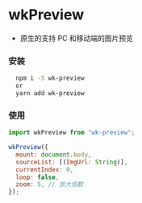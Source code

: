 # wkPreview

- 原生的支持 PC 和移动端的图片预览

### 安装

```bash
  npm i -S wk-preview
  or
  yarn add wk-preview
```

### 使用

```js
import wkPreview from "wk-preview";

wkPreview({
  mount: document.body,
  sourceList: [(ImgUrl: String)],
  currentIndex: 0,
  loop: false,
  zoom: 5, // 放大倍数
});
```
